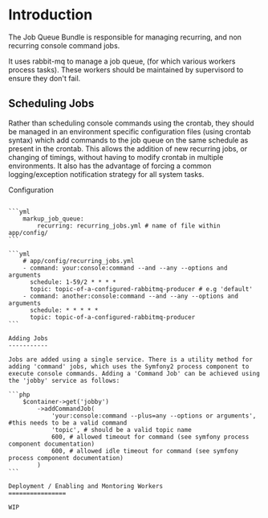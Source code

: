Introduction
============

The Job Queue Bundle is responsible for managing recurring, and non recurring console command jobs.

It uses rabbit-mq to manage a job queue, (for which various workers process tasks).
These workers should be maintained by supervisord to ensure they don't fail.


Scheduling Jobs
---------------

Rather than scheduling console commands using the crontab, they should be managed in an environment specific configuration files (using crontab syntax) which add commands to the job queue on the same schedule as present in the crontab. This allows the addition of new recurring jobs, or changing of timings, without having to modify crontab in multiple environments. It also has the advantage of forcing a common logging/exception notification strategy for all system tasks.


Configuration
~~~~~~~~~~~~~

```yml
	markup_job_queue:
	    recurring: recurring_jobs.yml # name of file within app/config/
```

```yml
	# app/config/recurring_jobs.yml
	- command: your:console:command --and --any --options and arguments
	  schedule: 1-59/2 * * * *
	  topic: topic-of-a-configured-rabbitmq-producer # e.g 'default'
	- command: another:console:command --and --any --options and arguments
	  schedule: * * * * *
	  topic: topic-of-a-configured-rabbitmq-producer
```

Adding Jobs
-----------

Jobs are added using a single service. There is a utility method for adding 'command' jobs, which uses the Symfony2 process component to execute console commands. Adding a 'Command Job' can be achieved using the 'jobby' service as follows:

```php
	$container->get('jobby')
		->addCommandJob(
			'your:console:command --plus=any --options or arguments', #this needs to be a valid command
			'topic', # should be a valid topic name
			600, # allowed timeout for command (see symfony process component documentation)
			600, # allowed idle timeout for command (see symfony process component documentation)
		)
```

Deployment / Enabling and Montoring Workers
================

WIP
